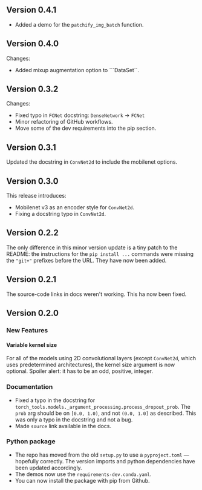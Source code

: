 ## Version 0.4.1
  - Added a demo for the ``patchify_img_batch`` function.

## Version 0.4.0
Changes:
  - Added mixup augmentation option to ```DataSet``.

## Version 0.3.2
Changes:
  - Fixed typo in ``FCNet`` docstring: ``DenseNetwork`` -> ``FCNet``
  - Minor refactoring of GitHub workflows.
  - Move some of the dev requirements into the pip section.


## Version 0.3.1
Updated the docstring in ``ConvNet2d`` to include the mobilenet options.

## Version 0.3.0
This release introduces:

- Mobilenet v3 as an encoder style for ``ConvNet2d``.
- Fixing a docstring typo in ``ConvNet2d``.

## Version 0.2.2
The only difference in this minor version update is a tiny patch to the README: the instructions for the ``pip install ...`` commands were missing the ``"git+"`` prefixes before the URL. They have now been added.

## Version 0.2.1
The source-code links in docs weren't working. This ha now been fixed.


## Version 0.2.0

### New Features

#### Variable kernel size
For all of the models using 2D convolutional layers (except ``ConvNet2d``, which uses predetermined architectures), the kernel size argument is now optional. Spoiler alert: it has to be an odd, positive, integer.


### Documentation
- Fixed a typo in the docstring for ``torch_tools.models._argument_processing.process_dropout_prob``. The ``prob`` arg should be on ``[0.0, 1.0)``, and not ``(0.0, 1.0]`` as described. This was only a typo in the docstring and not a bug.
- Made ``source`` link available in the docs.

### Python package
- The repo has moved from the old ``setup.py`` to use a ``pyproject.toml`` — hopefully correctly. The version imports and python dependencies have been updated accordingly.
- The demos now use the ``requirements-dev.conda.yaml``.
- You can now install the package with pip from Github.
